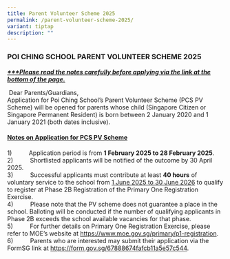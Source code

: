 ```yaml
---
title: Parent Volunteer Scheme 2025
permalink: /parent-volunteer-scheme-2025/
variant: tiptap
description: ""
---
```

<h3><strong>POI CHING SCHOOL PARENT VOLUNTEER SCHEME 2025</strong></h3>
<p><strong><em><u>***Please read the notes carefully before applying via the link at the bottom of the page.</u></em></strong>
</p>
<p>&nbsp;Dear Parents/Guardians,&nbsp;
<br>Application for Poi Ching School’s Parent Volunteer Scheme (PCS PV Scheme)
will be opened for parents whose child (Singapore Citizen or Singapore
Permanent Resident) is born between 2 January 2020 and 1 January 2021 (both
dates inclusive).&nbsp;&nbsp;</p>
<h4><strong><u>Notes on Application for PCS PV Scheme</u></strong></h4>
<p>1)&nbsp;&nbsp;&nbsp;&nbsp;&nbsp;&nbsp;&nbsp;&nbsp;&nbsp; Application period
is from <strong>1 February 2025 to 28 February 2025</strong>.
<br>2)&nbsp;&nbsp;&nbsp;&nbsp;&nbsp;&nbsp;&nbsp;&nbsp;&nbsp; Shortlisted applicants
will be notified of the outcome by 30 April 2025.
<br>3)&nbsp;&nbsp;&nbsp;&nbsp;&nbsp;&nbsp;&nbsp;&nbsp;&nbsp; Successful applicants
must contribute at least <strong>40 hours</strong> of voluntary service to
the school from <u>1 June 2025 to 30 June 2026</u> to qualify to register
at Phase 2B Registration of the Primary One Registration Exercise.
<br>4)&nbsp;&nbsp;&nbsp;&nbsp;&nbsp;&nbsp;&nbsp;&nbsp;&nbsp; Please note that
the PV scheme does not guarantee a place in the school. Balloting will
be conducted if the number of qualifying applicants in Phase 2B exceeds
the school available vacancies for that phase.&nbsp;
<br>5)&nbsp;&nbsp;&nbsp;&nbsp;&nbsp;&nbsp;&nbsp;&nbsp;&nbsp; For further details
on Primary One Registration Exercise, please refer to MOE’s website at
<a href="https://www.moe.gov.sg/primary/p1-registration" rel="noopener noreferrer nofollow" target="_blank">https://www.moe.gov.sg/primary/p1-registration</a>.
<br>6)&nbsp;&nbsp;&nbsp;&nbsp;&nbsp;&nbsp;&nbsp;&nbsp;&nbsp; Parents who are
interested may submit their application via the FormSG link at <a href="https://form.gov.sg/67888674fafcb11a5e57c544" rel="noopener noreferrer nofollow" target="_blank">https://form.gov.sg/67888674fafcb11a5e57c544</a>.</p>
<p>&nbsp;</p>
